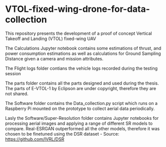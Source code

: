 # VTOL-fixed-wing-drone-for-data-collection
This repository presents the development of a proof of concept Vertical Takeoff and Landing (VTOL) fixed-wing UAV

The Calculations Jupyter notebook contains some estimations of thrust, and power consumption estimations as well as calculations for Ground Sampling Distance given a camera and mission attributes.

The Flight logs folder contians the vehicle logs recorded during the testing session

The parts folder contains all the parts designed and used during the thesis. The parts of E-VTOL-1 by Eclipson are under copyright, therefore they are not shared.

The Software folder contains the Data_collection.py script which runs on a Raspberry Pi mounted on the prototype to collect aerial data periodically.

Lasly the Software/Super-Resolution folder contains Jupyter notebooks for processing aerial images and applying a range of different SR models to compare. Real-ESRGAN outperformed all the other models, therefore it was chosen to be finetuned using the DSR dataset - Source: https://github.com/IVRL/DSR